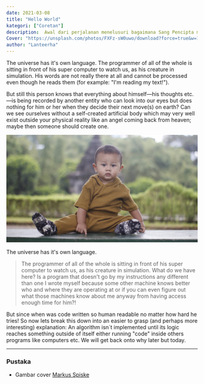 ```yaml
---
date: 2021-03-08
title: "Hello World"
kategori: ["Coretan"]
description:  Awal dari perjalanan menelusuri bagaimana Sang Pencipta memprogram semua ini.
Cover: "https://unsplash.com/photos/FXFz-sW0uwo/download?force=true&w=1920"
author: "Lanteerha"
---
```


The universe has it's own language. The programmer of all of the whole is sitting in front of his super computer to watch us, as his creature in simulation. His words are not really there at all and cannot be processed even though he reads them (for example: "I'm reading my text!").

But still this person knows that everything about himself—his thoughts etc.—is being recorded by another entity who can look into our eyes but does nothing for him or her when they decide their next move(s) on earth? Can we see ourselves without a self-created artificial body which may very well exist outside your physical reality like an angel coming back from heaven; maybe then someone should create one.

![Foto Akasha](Wallpaper.jpg "Foto akasha di candi gebang")

The universe has it's own language.
> The programmer of all of the whole is sitting in front of his super computer to watch us, as his creature in simulation. What do we have here? Is a program that doesn't go by my instructions any different than one I wrote myself because some other machine knows better who and where they are operating at or if you can even figure out what those machines know about me anyway from having access enough time for him?!

But since when was code written so human readable no matter how hard he tries! So now lets break this down into an easier to grasp (and perhaps more interesting) explanation: An algorithm isn`t implemented until its logic reaches something outside of itself either running "code" inside others programs like computers etc. We will get back onto why later but today.

***
### Pustaka
- Gambar cover [Markus Spiske](https://unsplash.com/photos/uPXs5Vx5bIg)